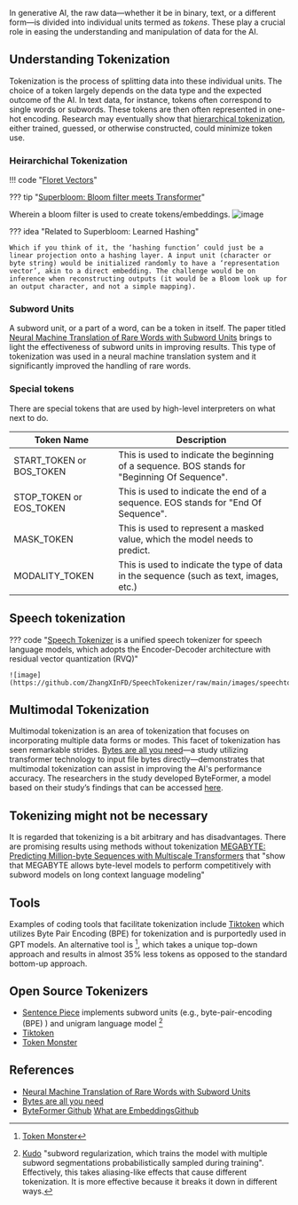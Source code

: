 
In generative AI, the raw data—whether it be in binary, text, or a different form—is divided into individual units termed as *tokens*. These play a crucial role in easing the understanding and manipulation of data for the AI.

## Understanding Tokenization
Tokenization is the process of splitting data into these individual units. The choice of a token largely depends on the data type and the expected outcome of the AI. In text data, for instance, tokens often correspond to single words or subwords. These tokens are then often represented in one-hot encoding. Research may eventually show that [hierarchical tokenization](#heirarchichal-tokenization), either trained, guessed, or otherwise constructed, could minimize token use. 

### Heirarchichal Tokenization
!!! code "[Floret Vectors](https://explosion.ai/blog/floret-vectors)"

??? tip "[Superbloom: Bloom filter meets Transformer](https://arxiv.org/pdf/2002.04723.pdf)"

  Wherein a bloom filter is used to create tokens/embeddings. 
  ![image](https://github.com/ianderrington/genai/assets/76016868/5ba71e69-7eaa-416c-b09a-940e016db145)



??? idea "Related to Superbloom: Learned Hashing"

    Which if you think of it, the ‘hashing function’ could just be a linear projection onto a hashing layer. A input unit (character or byte string) would be initialized randomly to have a ‘representation vector’, akin to a direct embedding. The challenge would be on inference when reconstructing outputs (it would be a Bloom look up for an output character, and not a simple mapping).

### Subword Units

A subword unit, or a part of a word, can be a token in itself. The paper titled [Neural Machine Translation of Rare Words with Subword Units](https://arxiv.org/abs/1508.07909) brings to light the effectiveness of subword units in improving results. This type of tokenization was used in a neural machine translation system and it significantly improved the handling of rare words.


### Special tokens

There are special tokens that are used by high-level interpreters on what next to do. 

| Token Name | Description |
| --- | --- |
| START_TOKEN or BOS_TOKEN | This is used to indicate the beginning of a sequence. BOS stands for "Beginning Of Sequence". |
| STOP_TOKEN or EOS_TOKEN | This is used to indicate the end of a sequence. EOS stands for "End Of Sequence". |
| MASK_TOKEN | This is used to represent a masked value, which the model needs to predict. |
| MODALITY_TOKEN | This is used to indicate the type of data in the sequence (such as text, images, etc.) |

## Speech tokenization

??? code "[Speech Tokenizer](https://github.com/zhangxinfd/speechtokenizer)  is a unified speech tokenizer for speech language models, which adopts the Encoder-Decoder architecture with residual vector quantization (RVQ)"

    ![image](https://github.com/ZhangXInFD/SpeechTokenizer/raw/main/images/speechtokenizer_framework.jpg)
    
## Multimodal Tokenization

Multimodal tokenization is an area of tokenization that focuses on incorporating multiple data forms or modes. This facet of tokenization has seen remarkable strides. [Bytes are all you need](https://arxiv.org/pdf/2306.00238.pdf)—a study utilizing transformer technology to input file bytes directly—demonstrates that multimodal tokenization can assist in improving the AI's performance accuracy. The researchers in the study developed ByteFormer, a model based on their study’s findings that can be accessed [here](https://github.com/apple/ml-cvnets/tree/main/examples/byteformer).

## Tokenizing might not be necessary

It is regarded that tokenizing is a bit arbitrary and has disadvantages. There are promising results using methods without tokenization [MEGABYTE: Predicting Million-byte Sequences with Multiscale Transformers](https://arxiv.org/pdf/2305.07185) that "show that MEGABYTE allows byte-level models to perform competitively with subword models on long context language modeling"

## Tools

Examples of coding tools that facilitate tokenization include [Tiktoken](https://github.com/openai/tiktoken) which utilizes Byte Pair Encoding (BPE) for tokenization and is purportedly used in GPT models. An alternative tool is [^n1], which takes a unique top-down approach and results in almost 35% less tokens as opposed to the standard bottom-up approach.

## Open Source Tokenizers

- [Sentence Piece](https://github.com/google/sentencepiece) implements subword units (e.g., byte-pair-encoding (BPE) ) and unigram language model [^kudo]
- [Tiktoken](https://github.com/openai/tiktoken)
- [Token Monster](https://github.com/alasdairforsythe/tokenmonster)

## References

- [Neural Machine Translation of Rare Words with Subword Units](https://arxiv.org/abs/1508.07909)
- [Bytes are all you need](https://arxiv.org/pdf/2306.00238.pdf)
- [ByteFormer Github](https://github.com/apple/ml-cvnets/tree/main/examples/byteformer)
[What are Embeddings](http://vickiboykis.com/what_are_embeddings/)[Github](https://github.com/veekaybee/what_are_embeddings/blob/main/README.md)

[^kudo]: [Kudo](https://arxiv.org/pdf/1804.10959.pdf) "subword regularization,
which trains the model with multiple subword segmentations probabilistically sampled during training". Effectively, this takes aliasing-like effects that cause different tokenization. It is more effective because it breaks it down in different ways. 

[^n1]: [Token Monster](https://github.com/alasdairforsythe/tokenmonster)
